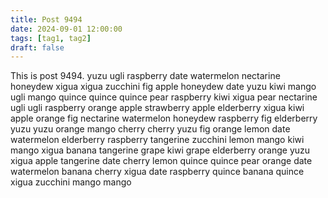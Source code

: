 ```yaml
---
title: Post 9494
date: 2024-09-01 12:00:00
tags: [tag1, tag2]
draft: false
---
```

This is post 9494.
yuzu
ugli
raspberry
date
watermelon
nectarine
honeydew
xigua
xigua
zucchini
fig
apple
honeydew
date
yuzu
kiwi
mango
ugli
mango
quince
quince
quince
pear
raspberry
kiwi
xigua
pear
nectarine
ugli
ugli
raspberry
orange
apple
strawberry
apple
elderberry
xigua
kiwi
apple
orange
fig
nectarine
watermelon
honeydew
raspberry
fig
elderberry
yuzu
yuzu
orange
mango
cherry
cherry
yuzu
fig
orange
lemon
date
watermelon
elderberry
raspberry
tangerine
zucchini
lemon
mango
kiwi
mango
xigua
banana
tangerine
grape
kiwi
grape
elderberry
orange
yuzu
xigua
apple
tangerine
date
cherry
lemon
quince
quince
pear
orange
date
watermelon
banana
cherry
xigua
date
raspberry
quince
banana
quince
xigua
zucchini
mango
mango
